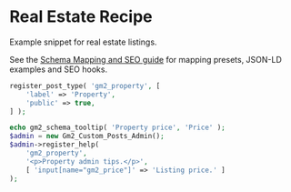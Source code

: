 # Real Estate Recipe

Example snippet for real estate listings.

See the [Schema Mapping and SEO guide](../../schema-mapping-and-seo.md) for mapping presets, JSON-LD examples and SEO hooks.

```php
register_post_type( 'gm2_property', [
    'label' => 'Property',
    'public' => true,
] );

echo gm2_schema_tooltip( 'Property price', 'Price' );
$admin = new Gm2_Custom_Posts_Admin();
$admin->register_help(
    'gm2_property',
    '<p>Property admin tips.</p>',
    [ 'input[name="gm2_price"]' => 'Listing price.' ]
);
```

